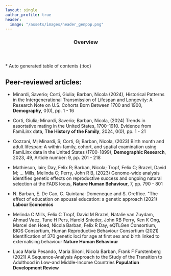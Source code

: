 ```yaml
---
layout: single
author_profile: true
header:
  image: "/assets/images/header_genpop.png"
---
```


<section id="table-of-contents" class="toc">
  <header>
    <h3>Overview</h3>
  </header>
<div id="drawer" markdown="1">
*  Auto generated table of contents
{:toc}
</div>
</section><!-- /#table-of-contents -->

## Peer-reviewed articles:

* Minardi, Saverio; Corti, Giulia; Barban, Nicola (2024), Historical Patterns in the Intergenerational Transmission of Lifespan and Longevity: A Research Note on U.S. Cohorts Born Between 1700 and 1900, **Demography**,  0(0), pp. 1 - 16
  
* Corti, Giulia; Minardi, Saverio; Barban, Nicola, (2024) Trends in assortative mating in the United States, 1700–1910. Evidence from FamiLinx data, **The History of the Family**, 2024, 0(0), pp. 1 - 21
  
* Cozzani, M; Minardi, S; Corti, G; Barban, Nicola, (2023) Birth month and adult lifespan: A within-family, cohort, and spatial examination using FamiLinx data in the United States (1700-1899), **Demographic Research**, 2023, 49, Article number: 9, pp. 201 - 218

* Mathieson, Iain; Day, Felix R; Barban, Nicola; Tropf, Felix C; Brazel, David M; ...  Mills, Melinda C; Perry, John R B, (2023) Genome-wide analysis identifies genetic effects on reproductive success and ongoing natural selection at the FADS locus, **Nature Human Behaviour**, 7, pp. 790 - 801 

* N. Barban, E. De Cao, C. Quintana-Domeneque and S. Oreffice. "The effect of education on spousal education: a genetic approach (2021) **Labour Economics**

* Melinda C Mills, Felix C Tropf, David M Brazel, Natalie van Zuydam, Ahmad Vaez, Tune H Pers, Harold Snieder, John RB Perry, Ken K Ong, Marcel den Hoed, Nicola Barban, Felix R Day, eQTLGen Consortium, BIOS Consortium, Human Reproductive Behaviour Consortium (2021) Identification of 370 genetic loci for age at first sex and birth linked to externalising behaviour **Nature Human Behaviour**

* Luca Maria Pesando, Maria Sironi, Nicola Barban, Frank F Furstenberg (2021) A Sequence-Analysis Approach to the Study of the Transition to Adulthood in Low-and Middle-Income Countries **Population Development Review**
